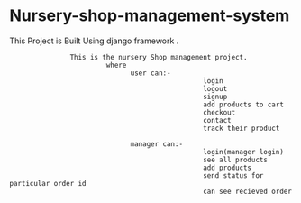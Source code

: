 # Nursery-shop-management-system

This Project is Built Using django framework .

                   This is the nursery Shop management project.
                            where 
                                  user can:-
                                                    login
                                                    logout
                                                    signup
                                                    add products to cart
                                                    checkout
                                                    contact 
                                                    track their product

                                  manager can:-
                                                    login(manager login)
                                                    see all products
                                                    add products
                                                    send status for particular order id
                                                    can see recieved order
